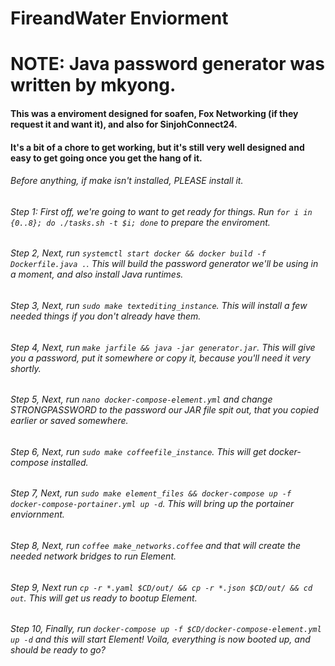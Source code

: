 # FireandWater Enviorment
# NOTE: Java password generator was written by mkyong.

#### This was a enviroment designed for soafen, Fox Networking (if they request it and want it), and also for SinjohConnect24.

#### It's a bit of a chore to get working, but it's still very well designed and easy to get going once you get the hang of it.

###### Before anything, if make isn't installed, PLEASE install it.
###### Step 1: First off, we're going to want to get ready for things. Run ``for i in {0..8}; do ./tasks.sh -t $i; done`` to prepare the enviroment.
###### Step 2, Next, run ``systemctl start docker && docker build -f Dockerfile.java .``. This will build the password generator we'll be using in a moment, and also install Java runtimes.
###### Step 3, Next, run ``sudo make textediting_instance``. This will install a few needed things if you don't already have them.
###### Step 4, Next, run ``make jarfile && java -jar generator.jar``. This will give you a password, put it somewhere or copy it, because you'll need it very shortly.
###### Step 5, Next, run ``nano docker-compose-element.yml`` and change STRONGPASSWORD to the password our JAR file spit out, that you copied earlier or saved somewhere.
###### Step 6, Next, run ``sudo make coffeefile_instance``. This will get docker-compose installed.
###### Step 7, Next, run ``sudo make element_files && docker-compose up -f docker-compose-portainer.yml up -d``. This will bring up the portainer enviornment.
###### Step 8, Next, run ``coffee make_networks.coffee`` and that will create the needed network bridges to run Element.
###### Step 9, Next run ``cp -r *.yaml $CD/out/ && cp -r *.json $CD/out/ && cd out``. This will get us ready to bootup Element.
###### Step 10, Finally, run ``docker-compose up -f $CD/docker-compose-element.yml up -d`` and this will start Element! Voila, everything is now booted up, and should be ready to go?
